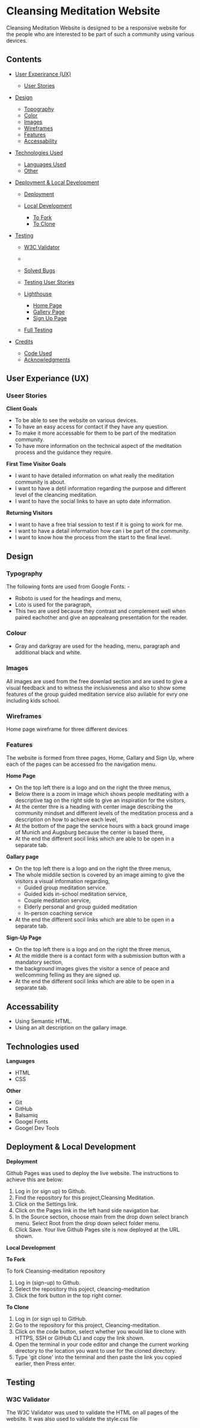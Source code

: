 # Cleansing Meditation Website
Cleansing Meditation Website is designed to be a responsive website for the people who are interested to be part of such a community using various devices.
## Contents

* [User Experirance (UX)](#user-experiance(UX))
  * [User Stories](#user-stories)

* [Design](#design)

  * [Topography](#topography)
  * [Color](#color)
  * [Images](#images)
  * [Wireframes](#wireframes)
  * [Features](#features)
  * [Accessability](#accessability)

* [Technologies Used](#technologies-used) 
  * [Languages Used](#languages-used)
  * [Other](#other)

* [Deployment & Local Development](#deployment-and-local-development)

  * [Deployment](#deployment)
  * [Local Development](#local-development)

    * [To Fork](#to-fork)
    * [To Clone](#to-clone)

* [Testing](#testing)

  * [W3C Validator](#w3c-validator)
  * [](#)
  * [Solved Bugs](#solved-bugs)
  * [Testing User Stories](#testing-user-stories)

  * [Lighthouse](#lighthouse)

    * [Home Page](#home-page)
    * [Gallery Page](#gallery-page)
    * [Sign Up Page](#sign-up-page)

  * [Full Testing](#full-testing)
  
* [Credits](#credits)

  * [Code Used](#code-used)
  * [Acknowledgments](#acknowledgments)

  
  

## User Experiance (UX)
### Useer Stories
**Client Goals** 
* To be able to see the website on various devices. 
* To have an easy access for contact if they have any question.
* To make it more accessable for them to be 
part of the meditation community.
* To have more information on the technical aspect of the meditation process and the guidance they require.

**First Time Visitor Goals**
* I want to have detailed information on what really the meditation community is about.
* I want to have a detil information regarding the purpose and different level of the cleancing meditation.
* I want to have the social links to have an upto date information.

**Returning Visitors**
* I want to have a free trial session to test if it is going to work for me.
* I want to have a detail information how can i be part of the community.
* I want to know how the process from the start to the final level.
## Design
### Typography
The following fonts are used from Google Fonts: -
* Roboto is used for the headings and menu,
* Loto is used for the paragraph,
* This two are used because they contrast and complement well when paired eachother and give an appealeang presentation for the reader.
### Colour
* Gray and darkgray are used for the heading, menu, paragraph and additional black and white.
### Images
All images are used from the free downlad section and are used to give a visual feedback and to witness the inclusiveness and also to show some features of the group guided meditation service also avilable for evry one including kids school.
### Wireframes 
Home page wireframe for three different devices 
### Features
The website is formed from three pages, Home, Gallary and Sign Up, where each of the pages can be accessed fro the navigation menu.

**Home Page**
* On the top left there is a logo  and on the right the three menus,
* Below there is a zoom in image which shows people meditating with a descriptive tag on the right side to give an inspiration for the visitors,
* At the center thre is a heading with center image describing the community mindset and different levels of the meditation process and a description on how to achieve each level,
* At the bottom of the page the service hours with a back ground image of Munich and Augsburg because the center is based there,
* At the end the different socil links which are able to be open in a separate tab.

**Gallary page**
* On the top left there is a logo  and on the right the three menus,
* The whole middile section is covered by an image aiming to give the visitors a visual information regarding,
  - Guided group meditation service.
  - Guided kids in-school meditation service,
  - Couple meditation service,
  - Elderly personal and group guided meditation
  - In-person coaching service
*   At the end the different socil links which are able to be open in a separate tab.

**Sign-Up Page**
* On the top left there is a logo  and on the right the three menus,
* At the middle there is a contact form with a submission button with a mandatory section,
* the background images gives the visitor a sence of peace and wellcomming felling as they are signed up.
* At the end the different socil links which are able to be open in a separate tab.

## Accessability
* Using Semantic HTML.
* Using an alt description on the gallary image.

## Technologies used
**Languages**
* HTML
* CSS

**Other**
* Git 
* GitHub
* Balsamiq
* Googel Fonts
* Googel Dev Tools

## Deployment & Local Development

**Deployment**

Github Pages was used to deploy the live website. The instructions to achieve this are below:

1. Log in (or sign up) to Github.
2. Find the repository for this project,Cleansing Meditation.
3. Click on the Settings link.
4. Click on the Pages link in the left hand side navigation bar.
5. In the Source section, choose main from the drop down select branch menu. Select Root from the drop down select folder menu.
6. Click Save. Your live Github Pages site is now deployed at the URL shown.

**Local Development**

**To Fork**

To fork Cleansing-meditation repository

1. Log in (sign-up) to Github.
2. Select the repository this poject, cleancing-meditation
3. Click the fork button in the top right corner.

**To Clone**

1. Log in (or sign up) to GitHub.
2. Go to the repository for this project, Cleancing-meditation.
3. Click on the code button, select whether you would like to clone with HTTPS, SSH or GitHub CLI and copy the link shown.
4. Open the terminal in your code editor and change the current working directory to the location you want to use for the cloned directory.
5. Type 'git clone' into the terminal and then paste the link you copied earlier, then Press enter.

## Testing
### W3C Validator

The W3C Validator was used to validate the HTML on all pages of the website. It was also used to validate the style.css file


  











